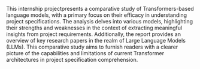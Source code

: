 This internship projectpresents a comparative study of Transformers-based language models, with a primary focus on their efficacy in understanding project specifications.
The analysis delves into various models, highlighting their strengths and weaknesses in the context of extracting meaningful insights from project requirements. Additionally, the report provides an overview of key research papers in the realm of Large Language Models (LLMs). This comparative study aims to furnish readers with a clearer picture of the capabilities and limitations of current Transformer architectures in project specification comprehension.
